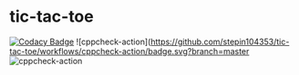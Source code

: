 # tic-tac-toe

[![Codacy Badge](https://api.codacy.com/project/badge/Grade/6869ba97cf484751a1852a3da50a1d88)](https://app.codacy.com/manual/stepin104353/tic-tac-toe?utm_source=github.com&utm_medium=referral&utm_content=stepin104353/tic-tac-toe&utm_campaign=Badge_Grade_Dashboard)
![cppcheck-action](https://github.com/stepin104353/tic-tac-toe/workflows/cppcheck-action/badge.svg?branch=master
![cppcheck-action](https://github.com/stepin104353/tic-tac-toe/workflows/cppcheck-action/badge.svg?branch=master)
